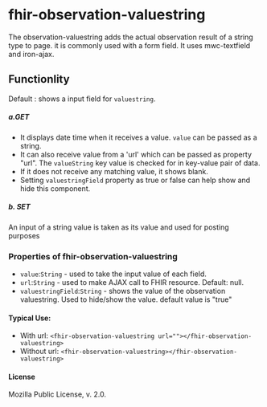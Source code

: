 # fhir-observation-valuestring

The observation-valuestring adds the actual observation result of a string type to page. it is commonly used with a form field. It uses mwc-textfield and iron-ajax.

## Functionlity
Default : shows a input field for `valuestring`.

##### a.GET
* It displays date time when it receives a value. `value` can be passed as a string.
* It can also receive value from a 'url' which can be passed as property "url". The `valueString` key value is checked for  in key-value pair of data.
* If it does not receive any matching value, it shows blank.
* Setting `valuestringField` property as true or false can help show and hide this component. 

##### b. SET
An input of a string value is taken as its value and used for posting purposes


### Properties of fhir-observation-valuestring
 * `value`:`String` - used to take the input value of each field.
 * `url`:`String` - used to make AJAX call to FHIR resource. Default: null.
 * `valuestringField`:`String` - shows the value of the observation valuestring. Used to hide/show the value. default value is "true" 
 
 #### Typical Use:
 * With url:
 `<fhir-observation-valuestring url=""></fhir-observation-valuestring>`
 * Without url:
  `<fhir-observation-valuestring></fhir-observation-valuestring>`

 #### License
 Mozilla Public License, v. 2.0.


